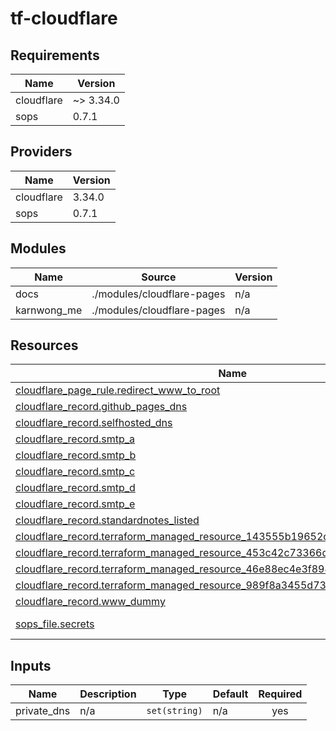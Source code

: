 # tf-cloudflare


<!-- BEGIN_TF_DOCS -->
## Requirements

| Name | Version |
|------|---------|
| cloudflare | ~> 3.34.0 |
| sops | 0.7.1 |

## Providers

| Name | Version |
|------|---------|
| cloudflare | 3.34.0 |
| sops | 0.7.1 |

## Modules

| Name | Source | Version |
|------|--------|---------|
| docs | ./modules/cloudflare-pages | n/a |
| karnwong\_me | ./modules/cloudflare-pages | n/a |

## Resources

| Name | Type |
|------|------|
| [cloudflare_page_rule.redirect_www_to_root](https://registry.terraform.io/providers/cloudflare/cloudflare/latest/docs/resources/page_rule) | resource |
| [cloudflare_record.github_pages_dns](https://registry.terraform.io/providers/cloudflare/cloudflare/latest/docs/resources/record) | resource |
| [cloudflare_record.selfhosted_dns](https://registry.terraform.io/providers/cloudflare/cloudflare/latest/docs/resources/record) | resource |
| [cloudflare_record.smtp_a](https://registry.terraform.io/providers/cloudflare/cloudflare/latest/docs/resources/record) | resource |
| [cloudflare_record.smtp_b](https://registry.terraform.io/providers/cloudflare/cloudflare/latest/docs/resources/record) | resource |
| [cloudflare_record.smtp_c](https://registry.terraform.io/providers/cloudflare/cloudflare/latest/docs/resources/record) | resource |
| [cloudflare_record.smtp_d](https://registry.terraform.io/providers/cloudflare/cloudflare/latest/docs/resources/record) | resource |
| [cloudflare_record.smtp_e](https://registry.terraform.io/providers/cloudflare/cloudflare/latest/docs/resources/record) | resource |
| [cloudflare_record.standardnotes_listed](https://registry.terraform.io/providers/cloudflare/cloudflare/latest/docs/resources/record) | resource |
| [cloudflare_record.terraform_managed_resource_143555b19652cd46080796d693da123e](https://registry.terraform.io/providers/cloudflare/cloudflare/latest/docs/resources/record) | resource |
| [cloudflare_record.terraform_managed_resource_453c42c73366d4a6878e501f564ba2b8](https://registry.terraform.io/providers/cloudflare/cloudflare/latest/docs/resources/record) | resource |
| [cloudflare_record.terraform_managed_resource_46e88ec4e3f8942732a3a9c25ee4f83c](https://registry.terraform.io/providers/cloudflare/cloudflare/latest/docs/resources/record) | resource |
| [cloudflare_record.terraform_managed_resource_989f8a3455d739ec043a6e073c70a1bb](https://registry.terraform.io/providers/cloudflare/cloudflare/latest/docs/resources/record) | resource |
| [cloudflare_record.www_dummy](https://registry.terraform.io/providers/cloudflare/cloudflare/latest/docs/resources/record) | resource |
| [sops_file.secrets](https://registry.terraform.io/providers/carlpett/sops/0.7.1/docs/data-sources/file) | data source |

## Inputs

| Name | Description | Type | Default | Required |
|------|-------------|------|---------|:--------:|
| private\_dns | n/a | `set(string)` | n/a | yes |
<!-- END_TF_DOCS -->
